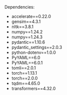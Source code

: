 Dependencies:
- accelerate==0.22.0
- gensim==4.3.1
- nltk==3.8.1
- numpy==1.24.2
- numpy==1.24.3
- pydantic==1.10.6
- pydantic_settings==2.0.3
- python-dotenv==1.0.0
- PyYAML==6.0
- PyYAML==6.0.1
- tomli==2.0.1
- torch==1.13.1
- torch==2.0.0
- tqdm==4.65.0
- transformers==4.32.0



